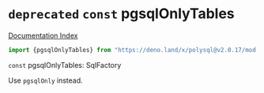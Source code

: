 # `deprecated` `const` pgsqlOnlyTables

[Documentation Index](../README.md)

```ts
import {pgsqlOnlyTables} from "https://deno.land/x/polysql@v2.0.17/mod.ts"
```

`const` pgsqlOnlyTables: SqlFactory

Use `pgsqlOnly` instead.

